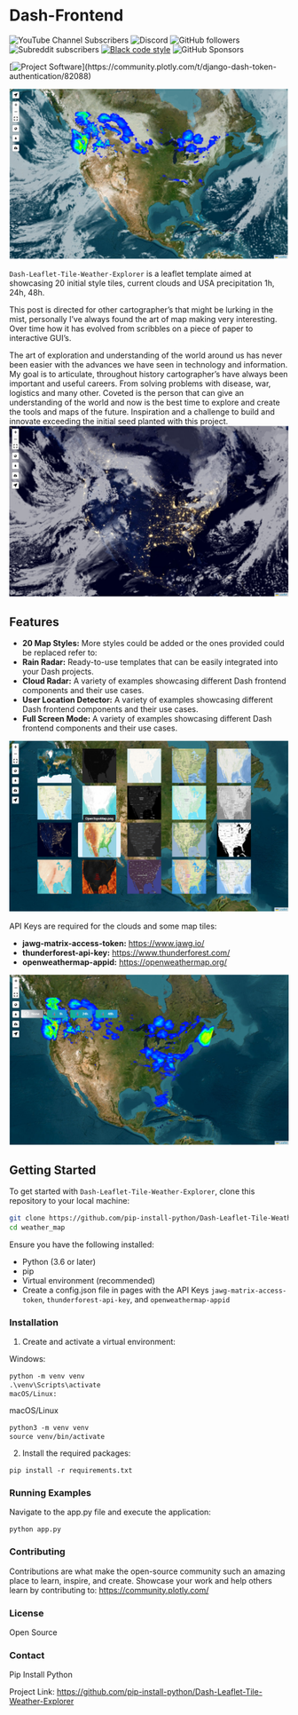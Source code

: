 # Dash-Frontend
![YouTube Channel Subscribers](https://img.shields.io/youtube/channel/subscribers/UC-pBvv8mzLpj0k-RIbc2Nog?style=social)
![Discord](https://img.shields.io/discord/396334922522165248)
![GitHub followers](https://img.shields.io/github/followers/pip-install-python?style=social)
![Subreddit subscribers](https://img.shields.io/reddit/subreddit-subscribers/PipInstallPython?style=social)
[![Black code style](https://img.shields.io/badge/code%20style-black-000000.svg)](https://github.com/ambv/black)
![GitHub Sponsors](https://img.shields.io/github/sponsors/pip-install-python)

[![Project Software](https://skills.thijs.gg/icons?i=linux,flask,py,react,js,html,css,)](https://community.plotly.com/t/django-dash-token-authentication/82088)

![Initial_Map](assets/github/initial_load_with_clouds.png)

`Dash-Leaflet-Tile-Weather-Explorer` is a leaflet template aimed at showcasing 20 initial style tiles, current clouds and USA precipitation 1h, 24h, 48h.

This post is directed for other cartographer’s that might be lurking in the mist, personally I’ve always found the art of map making very interesting. Over time how it has evolved from scribbles on a piece of paper to interactive GUI’s.

The art of exploration and understanding of the world around us has never been easier with the advances we have seen in technology and information. My goal is to articulate, throughout history cartographer’s have always been important and useful careers. From solving problems with disease, war, logistics and many other. Coveted is the person that can give an understanding of the world and now is the best time to explore and create the tools and maps of the future. Inspiration and a challenge to build and innovate exceeding the initial seed planted with this project.
![Night](assets/github/night.png)

## Features

- **20 Map Styles:** More styles could be added or the ones provided could be replaced refer to: 
- **Rain Radar:** Ready-to-use templates that can be easily integrated into your Dash projects.
- **Cloud Radar:** A variety of examples showcasing different Dash frontend components and their use cases.
- **User Location Detector:** A variety of examples showcasing different Dash frontend components and their use cases.
- **Full Screen Mode:** A variety of examples showcasing different Dash frontend components and their use cases.

![tile_selector](assets/github/tile_selector.png)

API Keys are required for the clouds and some map tiles:
- **jawg-matrix-access-token:** https://www.jawg.io/
- **thunderforest-api-key:** https://www.thunderforest.com/
- **openweathermap-appid:** https://openweathermap.org/

![precipitation](assets/github/precipitation.png)

## Getting Started

To get started with `Dash-Leaflet-Tile-Weather-Explorer`, clone this repository to your local machine:

```bash
git clone https://github.com/pip-install-python/Dash-Leaflet-Tile-Weather-Explorer.git
cd weather_map
```
Ensure you have the following installed:

- Python (3.6 or later)
- pip
- Virtual environment (recommended)
- Create a config.json file in pages with the API Keys `jawg-matrix-access-token`, `thunderforest-api-key`, and `openweathermap-appid`

### Installation
1. Create and activate a virtual environment:

Windows:
```
python -m venv venv
.\venv\Scripts\activate
macOS/Linux:
```

macOS/Linux
```
python3 -m venv venv
source venv/bin/activate
```

2. Install the required packages:

```
pip install -r requirements.txt
```

### Running Examples
Navigate to the app.py file and execute the application:


```
python app.py
```

### Contributing
Contributions are what make the open-source community such an amazing place to learn, inspire, and create. Showcase your work and help others learn by contributing to: https://community.plotly.com/

### License
Open Source

### Contact
Pip Install Python

Project Link: https://github.com/pip-install-python/Dash-Leaflet-Tile-Weather-Explorer


